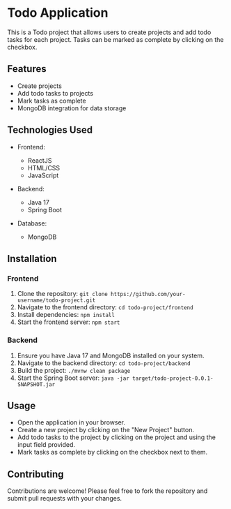 # Todo Application

This is a Todo project that allows users to create projects and add todo tasks for each project. Tasks can be marked as complete by clicking on the checkbox.

## Features

- Create projects
- Add todo tasks to projects
- Mark tasks as complete
- MongoDB integration for data storage

## Technologies Used

- Frontend:
  - ReactJS
  - HTML/CSS
  - JavaScript

- Backend:
  - Java 17
  - Spring Boot

- Database:
  - MongoDB

## Installation

### Frontend

1. Clone the repository: `git clone https://github.com/your-username/todo-project.git`
2. Navigate to the frontend directory: `cd todo-project/frontend`
3. Install dependencies: `npm install`
4. Start the frontend server: `npm start`

### Backend

1. Ensure you have Java 17 and MongoDB installed on your system.
2. Navigate to the backend directory: `cd todo-project/backend`
3. Build the project: `./mvnw clean package`
4. Start the Spring Boot server: `java -jar target/todo-project-0.0.1-SNAPSHOT.jar`

## Usage

- Open the application in your browser.
- Create a new project by clicking on the "New Project" button.
- Add todo tasks to the project by clicking on the project and using the input field provided.
- Mark tasks as complete by clicking on the checkbox next to them.

## Contributing

Contributions are welcome! Please feel free to fork the repository and submit pull requests with your changes.

